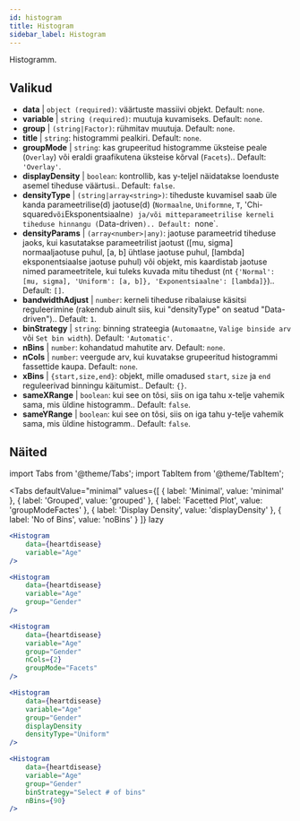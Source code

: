 ```yaml
---
id: histogram
title: Histogram
sidebar_label: Histogram
---
```


Histogramm.

## Valikud

* __data__ | `object (required)`: väärtuste massiivi objekt. Default: `none`.
* __variable__ | `string (required)`: muutuja kuvamiseks. Default: `none`.
* __group__ | `(string|Factor)`: rühmitav muutuja. Default: `none`.
* __title__ | `string`: histogrammi pealkiri. Default: `none`.
* __groupMode__ | `string`: kas grupeeritud histogramme üksteise peale (`Overlay`) või eraldi graafikutena üksteise kõrval (`Facets`).. Default: `'Overlay'`.
* __displayDensity__ | `boolean`: kontrollib, kas y-teljel näidatakse loenduste asemel tiheduse väärtusi.. Default: `false`.
* __densityType__ | `(string|array<string>)`: tiheduste kuvamisel saab üle kanda parameetrilise(d) jaotuse(d) (`Normaalne`, `Uniformne`, `T`, 'Chi-squared` või `Eksponentsiaalne`) ja/või mitteparameetrilise kerneli tiheduse hinnangu (`Data-driven`).. Default: `none`.
* __densityParams__ | `(array<number>|any)`: jaotuse parameetrid tiheduse jaoks, kui kasutatakse parameetrilist jaotust ([mu, sigma] normaaljaotuse puhul, [a, b] ühtlase jaotuse puhul, [lambda] eksponentsiaalse jaotuse puhul) või objekt, mis kaardistab jaotuse nimed parameetritele, kui tuleks kuvada mitu tihedust (nt `{'Normal': [mu, sigma], 'Uniform': [a, b]}, 'Exponentsiaalne': [lambda]}`).. Default: `[]`.
* __bandwidthAdjust__ | `number`: kerneli tiheduse ribalaiuse käsitsi reguleerimine (rakendub ainult siis, kui "densityType" on seatud "Data-driven").. Default: `1`.
* __binStrategy__ | `string`: binning strateegia (`Automaatne`, `Valige binside arv` või `Set bin width`). Default: `'Automatic'`.
* __nBins__ | `number`: kohandatud mahutite arv. Default: `none`.
* __nCols__ | `number`: veergude arv, kui kuvatakse grupeeritud histogrammi fassettide kaupa. Default: `none`.
* __xBins__ | `{start,size,end}`: objekt, mille omadused `start`, `size` ja `end` reguleerivad binningu käitumist.. Default: `{}`.
* __sameXRange__ | `boolean`: kui see on tõsi, siis on iga tahu x-telje vahemik sama, mis üldine histogramm.. Default: `false`.
* __sameYRange__ | `boolean`: kui see on tõsi, siis on iga tahu y-telje vahemik sama, mis üldine histogramm.. Default: `false`.


## Näited

import Tabs from '@theme/Tabs';
import TabItem from '@theme/TabItem';

<Tabs
    defaultValue="minimal"
    values={[
        { label: 'Minimal', value: 'minimal' },
        { label: 'Grouped', value: 'grouped' },
        { label: 'Facetted Plot', value: 'groupModeFactes' },
        { label: 'Display Density', value: 'displayDensity' },
        { label: 'No of Bins', value: 'noBins' }
    ]}
    lazy
>

<TabItem value="minimal">

```jsx live
<Histogram 
    data={heartdisease} 
    variable="Age"
/>
```

</TabItem>

<TabItem value="grouped">

```jsx live
<Histogram 
    data={heartdisease} 
    variable="Age"
    group="Gender"
/>
```

</TabItem>

<TabItem value="groupModeFactes">

```jsx live
<Histogram 
    data={heartdisease} 
    variable="Age"
    group="Gender"
    nCols={2}
    groupMode="Facets"
/>
```

</TabItem>

<TabItem value="displayDensity">

```jsx live
<Histogram 
    data={heartdisease} 
    variable="Age"
    group="Gender"
    displayDensity 
    densityType="Uniform"
/>
```

</TabItem>

<TabItem value="noBins">

```jsx live
<Histogram 
    data={heartdisease} 
    variable="Age"
    group="Gender"
    binStrategy="Select # of bins"
    nBins={90}
/>
```

</TabItem>

</Tabs>
